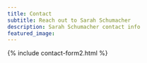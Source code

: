 ```yaml
---
title: Contact
subtitle: Reach out to Sarah Schumacher
description: Sarah Schumacher contact info
featured_image:
---
```


{% include contact-form2.html %}

